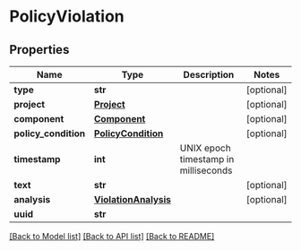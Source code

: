 # PolicyViolation

## Properties
Name | Type | Description | Notes
------------ | ------------- | ------------- | -------------
**type** | **str** |  | [optional] 
**project** | [**Project**](Project.md) |  | [optional] 
**component** | [**Component**](Component.md) |  | [optional] 
**policy_condition** | [**PolicyCondition**](PolicyCondition.md) |  | [optional] 
**timestamp** | **int** | UNIX epoch timestamp in milliseconds | 
**text** | **str** |  | [optional] 
**analysis** | [**ViolationAnalysis**](ViolationAnalysis.md) |  | [optional] 
**uuid** | **str** |  | 

[[Back to Model list]](../README.md#documentation-for-models) [[Back to API list]](../README.md#documentation-for-api-endpoints) [[Back to README]](../README.md)

